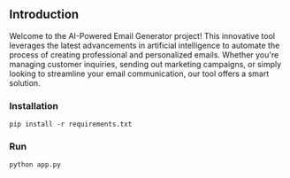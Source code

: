## Introduction

Welcome to the AI-Powered Email Generator project! This innovative tool leverages the latest advancements in artificial intelligence to automate the process of creating professional and personalized emails. Whether you're managing customer inquiries, sending out marketing campaigns, or simply looking to streamline your email communication, our tool offers a smart solution.

### Installation

```
pip install -r requirements.txt
```

### Run

```
python app.py
```
